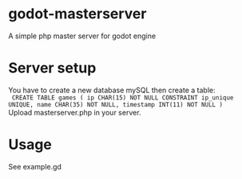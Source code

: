 # godot-masterserver
A simple php master server for godot engine

# Server setup
You have to create a new database mySQL then create a table: <br>
<code>
CREATE TABLE games (
ip CHAR(15) NOT NULL CONSTRAINT ip_unique UNIQUE,
name CHAR(35) NOT NULL,
timestamp INT(11) NOT NULL
)
</code><br>
Upload masterserver.php in your server.

# Usage
See example.gd
